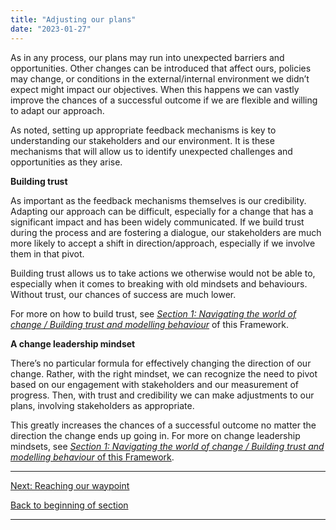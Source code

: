 ```yaml
---
title: "Adjusting our plans"
date: "2023-01-27"
---
```


As in any process, our plans may run into unexpected barriers and opportunities. Other changes can be introduced that affect ours, policies may change, or conditions in the external/internal environment we didn’t expect might impact our objectives. When this happens we can vastly improve the chances of a successful outcome if we are flexible and willing to adapt our approach.

As noted, setting up appropriate feedback mechanisms is key to understanding our stakeholders and our environment. It is these mechanisms that will allow us to identify unexpected challenges and opportunities as they arise.

**Building trust**

As important as the feedback mechanisms themselves is our credibility. Adapting our approach can be difficult, especially for a change that has a significant impact and has been widely communicated. If we build trust during the process and are fostering a dialogue, our stakeholders are much more likely to accept a shift in direction/approach, especially if we involve them in that pivot.

Building trust allows us to take actions we otherwise would not be able to, especially when it comes to breaking with old mindsets and behaviours. Without trust, our chances of success are much lower.

For more on how to build trust, see _[Section 1: Navigating the world of change / Building trust and modelling behaviour](building-trust-and-modelling-behaviour)_ of this Framework.

**A change leadership mindset**

There’s no particular formula for effectively changing the direction of our change. Rather, with the right mindset, we can recognize the need to pivot based on our engagement with stakeholders and our measurement of progress. Then, with trust and credibility we can make adjustments to our plans, involving stakeholders as appropriate.

This greatly increases the chances of a successful outcome no matter the direction the change ends up going in. For more on change leadership mindsets, see [_Section 1: Navigating the world of change / Building trust and modelling behaviour_ of this Framework](building-trust-and-modelling-behaviour).

* * *

[Next: Reaching our waypoint](reaching-our-waypoint/)

[Back to beginning of section](implementing-the-change/)

* * *

